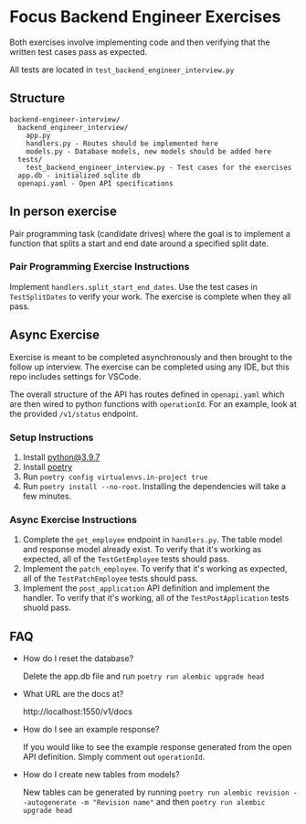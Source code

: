 # Focus Backend Engineer Exercises

Both exercises involve implementing code and then verifying that the written test cases pass as expected.

All tests are located in `test_backend_engineer_interview.py`

## Structure

```
backend-engineer-interview/
  backend_engineer_interview/
    app.py
    handlers.py - Routes should be implemented here
    models.py - Database models, new models should be added here
  tests/
    test_backend_engineer_interview.py - Test cases for the exercises
  app.db - initialized sqlite db
  openapi.yaml - Open API specifications
```

## In person exercise

Pair programming task (candidate drives) where the goal is to implement a function that splits a start and end date around a specified split date.

### Pair Programming Exercise Instructions

Implement `handlers.split_start_end_dates`. Use the test cases in `TestSplitDates` to verify your work.  The exercise is complete when they all pass.

## Async Exercise

Exercise is meant to be completed asynchronously and then brought to the follow up interview.  The exercise can be completed using any IDE, but this
repo includes settings for VSCode.

The overall structure of the API has routes defined in `openapi.yaml` which are then wired to python functions with `operationId`.  For an example,
look at the provided `/v1/status` endpoint.

### Setup Instructions

1. Install python@3.9.7
2. Install [poetry](https://python-poetry.org/docs/#osx--linux--bashonwindows-install-instructions)
3. Run `poetry config virtualenvs.in-project true`
4. Run `poetry install --no-root`.  Installing the dependencies will take a few minutes.

### Async Exercise Instructions

1. Complete the `get_employee` endpoint in `handlers.py`.  The table model and response model already exist.  To verify that it's working as expected,
all of the `TestGetEmployee` tests should pass.
2. Implement the `patch_employee`.  To verify that it's working as expected, all of the `TestPatchEmployee` tests should pass.
3. Implement the `post_application` API definition and implement the handler. To verify that it's working, all of the `TestPostApplication` tests shuold pass.

## FAQ

- How do I reset the database?

  Delete the app.db file and run `poetry run alembic upgrade head`

- What URL are the docs at?

  http://localhost:1550/v1/docs

- How do I see an example response?

  If you would like to see the example response generated from the open API definition.  Simply comment out `operationId`.

- How do I create new tables from models?

  New tables can be generated by running `poetry run alembic revision --autogenerate -m "Revision name"` and then `poetry run alembic upgrade head`
